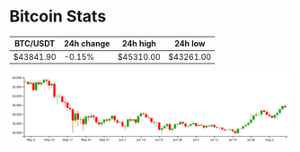 # Bitcoin Stats

BTC/USDT|24h change|24h high|24h low|
|---|---|---|---|
|$43841.90|-0.15%|$45310.00|$43261.00|

<img src="./chart.svg">

